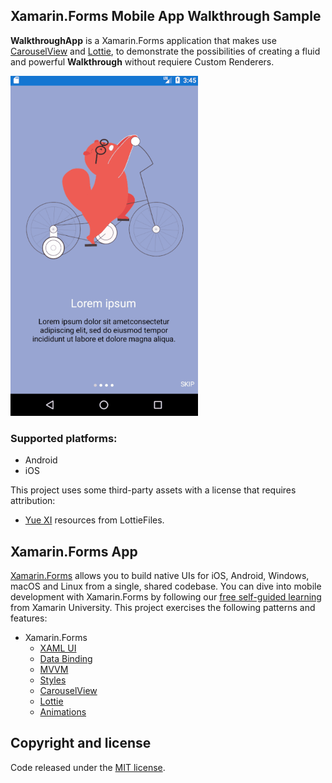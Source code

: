 ## Xamarin.Forms Mobile App Walkthrough Sample

**WalkthroughApp** is a Xamarin.Forms application that makes use [CarouselView](https://openweathermap.org/api) and [Lottie](https://github.com/martijn00/LottieXamarin), to demonstrate the possibilities of creating a fluid and powerful **Walkthrough** without requiere Custom Renderers.

<img src="images/walkthrough.gif" alt="Walkthrough" Width="300" />

### Supported platforms:

- Android
- iOS

This project uses some third-party assets with a license that requires attribution:

- [Yue XI](https://www.lottiefiles.com/u/1724) resources from LottieFiles.


## Xamarin.Forms App 

[Xamarin.Forms](https://www.xamarin.com/forms) allows you to build native UIs for iOS, Android, Windows, macOS and Linux from a single, shared codebase. You can dive into mobile development with Xamarin.Forms by following our [free self-guided learning](https://university.xamarin.com/classes/track/self-guided) from Xamarin University. This project exercises the following patterns and features:

* Xamarin.Forms
  * [XAML UI](https://developer.xamarin.com/guides/xamarin-forms/xaml/xaml-basics/)
  * [Data Binding](https://developer.xamarin.com/guides/xamarin-forms/xaml/xaml-basics/data_binding_basics/)
  * [MVVM](https://developer.xamarin.com/guides/xamarin-forms/xaml/xaml-basics/data_bindings_to_mvvm/)
  * [Styles](https://developer.xamarin.com/guides/xamarin-forms/user-interface/styles/)
  * [CarouselView](https://github.com/alexrainman/CarouselView)
  * [Lottie](https://github.com/martijn00/LottieXamarin)
  * [Animations](https://github.com/jsuarezruiz/Xamanimation)

## Copyright and license

Code released under the [MIT license](https://opensource.org/licenses/MIT).